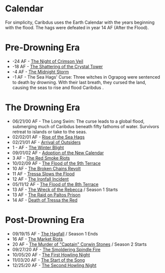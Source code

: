 # Calendar
For simplicity, Caribdus uses the Earth Calendar with the years beginning with the flood. The hags were defeated in year 14 AF (After the Flood).
# Pre-Drowning Era

- -24 AF - [The Night of Crimson Veil](Pre-Drowning%20Era/The%20Night%20of%20Crimson%20Veil.md)
- -18 AF - [The Shattering of the Crystal Tower](Pre-Drowning%20Era/The%20Shattering%20of%20the%20Crystal%20Tower.md)
- -4 AF - [The Midnight Storm](Pre-Drowning%20Era/The%20Midnight%20Storm.md)
- -1 AF - The Sea Hags' Curse: Three witches in Ograpog were sentenced to death by drowning. With their last breath, they cursed the land, causing the seas to rise and flood Caribdus .
# The Drowning Era

- 06/21/00 AF - The Long Swim: The curse leads to a global flood, submerging much of Caribdus beneath fifty fathoms of water. Survivors retreat to islands or take to the seas.
- 02/02/01 AF - [Rise of the Sea Hags](The%20Drowning%20Era/Rise%20of%20the%20Sea%20Hags.md)
- 02/21/01 AF - [Arrival of Outsiders](The%20Drowning%20Era/Arrival%20of%20Outsiders.md)
- 1 - AF - [The Winter Blight](The%20Drowning%20Era/The%20Winter%20Blight.md)
- 09/01/02 AF - [Adoption of the New Calendar](The%20Drowning%20Era/Adoption%20of%20the%20New%20Calendar.md)
- 3 AF - [The Red Smoke Riots](The%20Drowning%20Era/The%20Red%20Smoke%20Riots.md)
- 10/02/09 AF - [The Flood of the 9th Terrace](The%20Drowning%20Era/The%20Flood%20of%20the%209th%20Terrace.md)
- 10 AF - [The Broken Chains Revolt](The%20Drowning%20Era/The%20Broken%20Chains%20Revolt.md)
- 11 AF - [Tressa Slows the Flood](The%20Drowning%20Era/Tressa%20Slows%20the%20Flood.md)
- 12 AF - [The Ironfall Incident](The%20Drowning%20Era/The%20Ironfall%20Incident.md)
- 05/11/12 AF - [The Flood of the 8th Terrace](The%20Drowning%20Era/The%20Flood%20of%20the%208th%20Terrace.md)
- 13 AF - [The Wreck of the Rebecca](The%20Drowning%20Era/The%20Wreck%20of%20the%20Rebecca) / Season 1 Starts
- 13 AF - [The Raid on Paltos Prison](The%20Drowning%20Era/The%20Raid%20on%20Paltos%20Prison.md)
- 14 AF - [Death of Tressa the Red](The%20Drowning%20Era/Death%20of%20Tressa%20the%20Red.md)
# **Post-Drowning Era**

- 09/19/15 AF - [The Hagfall](Post-Drowning%20Era/The%20Hagfall.md) / Season 1 Ends
- 16 AF - [The Market Riots](Post-Drowning%20Era/The%20Market%20Riots.md)
- 20 AF - [The Murder of "Captain" Corwin Stones](Post-Drowning%20Era/The%20Murder%20of%20Captain%20Corwin%20Stones.md) / Season 2 Starts
- 09/27/20 AF - [The Smoldering Spindle Fire](Post-Drowning%20Era/The%20Smoldering%20Spindle%20Fire.md)
- 10/05/20 AF - [The First Howling Night](Post-Drowning%20Era/The%20First%20Howling%20Night.md)
- 11/03/20 AF - [The Start of the Song](Post-Drowning%20Era/The%20Start%20of%20the%20Song.md)
- 12/25/20 AF - [The Second Howling Night](Post-Drowning%20Era/The%20Second%20Howling%20Night.md)
